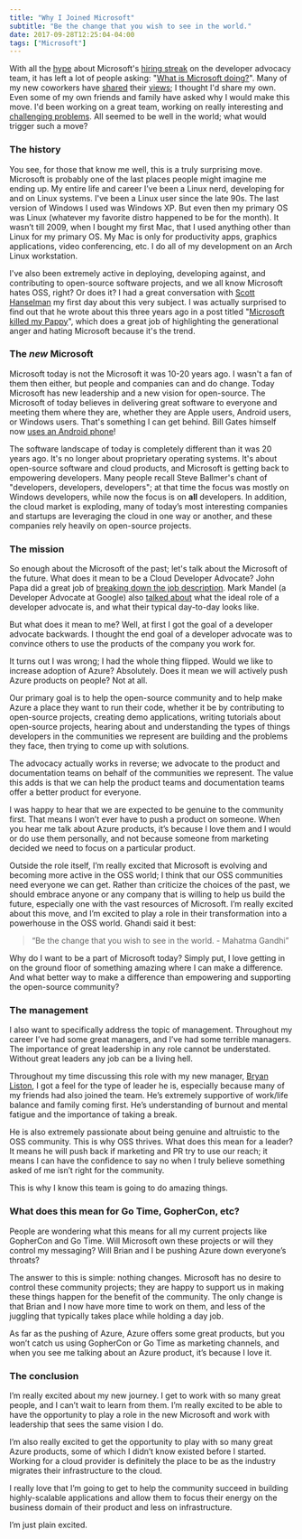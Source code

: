 ```yaml
---
title: "Why I Joined Microsoft"
subtitle: "Be the change that you wish to see in the world."
date: 2017-09-28T12:25:04-04:00
tags: ["Microsoft"]
---
```


With all the [hype](http://redmonk.com/jgovernor/2017/07/20/azure-on-a-hot-streak-of-hiring-hoovering-up-developer-advocates/) about Microsoft's [hiring streak](http://redmonk.com/jgovernor/2017/09/06/on-hiring-jessie-frazelle-microsofts-developer-advocacy-hot-streak-continues/) on the developer advocacy team, it has left a lot of people asking: "[What is Microsoft doing?](http://redmonk.com/sogrady/2017/09/28/microsoft-hiring/)". Many of my new coworkers have [shared](https://johnpapa.net/developer-advocacy-at-microsoft/) their [views](https://hackernoon.com/the-best-career-advice-ive-received-so-far-is-never-turn-down-an-interview-7586ca5b7ef8); I thought I'd share my own. Even some of my own friends and family have asked why I would make this move. I'd been working on a great team, working on really interesting and [challenging problems](https://www.youtube.com/watch?v=7g4da6-JXfE&t=244s). All seemed to be well in the world; what would trigger such a move?

### The history

You see, for those that know me well, this is a truly surprising move. Microsoft is probably one of the last places people might imagine me ending up. My entire life and career I’ve been a Linux nerd, developing for and on Linux systems. I've been a Linux user since the late 90s. The last version of Windows I used was Windows XP. But even then my primary OS was Linux (whatever my favorite distro happened to be for the month). It wasn’t till 2009, when I bought my first Mac, that I used anything other than Linux for my primary OS. My Mac is only for productivity apps, graphics applications, video conferencing, etc. I do all of my development on an Arch Linux workstation.

I've also been extremely active in deploying, developing against, and contributing to open-source software projects, and we all know Microsoft hates OSS, right? Or does it? I had a great conversation with [Scott Hanselman](https://twitter.com/shanselman) my first day about this very subject. I was actually surprised to find out that he wrote about this three years ago in a post titled "[Microsoft killed my Pappy](https://www.hanselman.com/blog/MicrosoftKilledMyPappy.aspx)", which does a great job of highlighting the generational anger and hating Microsoft because it's the trend.

### The *new* Microsoft

Microsoft today is not the Microsoft it was 10-20 years ago. I wasn't a fan of them then either, but people and companies can and do change. Today Microsoft has new leadership and a new vision for open-source. The Microsoft of today believes in delivering great software to everyone and meeting them where they are, whether they are Apple users, Android users, or Windows users. That's something I can get behind. Bill Gates himself now [uses an Android phone](http://fortune.com/2017/09/26/google-android-phone-microsoft-bill-gates/)!

The software landscape of today is completely different than it was 20 years ago. It's no longer about proprietary operating systems. It's about open-source software and cloud products, and Microsoft is getting back to empowering developers. Many people recall Steve Ballmer's chant of "developers, developers, developers"; at that time the focus was mostly on Windows developers, while now the focus is on **all** developers. In addition, the cloud market is exploding, many of today’s most interesting companies and startups are leveraging the cloud in one way or another, and these companies rely heavily on open-source projects.

### The mission
So enough about the Microsoft of the past; let's talk about the Microsoft of the future. What does it mean to be a Cloud Developer Advocate? John Papa did a great job of [breaking down the job description](https://johnpapa.net/developer-advocacy-at-microsoft/). Mark Mandel (a Developer Advocate at Google) also [talked about](http://www.compoundtheory.com/one-year-as-a-developer-advocate/) what the ideal role of a developer advocate is, and what their typical day-to-day looks like.

But what does it mean to me? Well, at first I got the goal of a developer advocate backwards. I thought the end goal of a developer advocate was to convince others to use the products of the company you work for.

It turns out I was wrong; I had the whole thing flipped. Would we like to increase adoption of Azure? Absolutely. Does it mean we will actively push Azure products on people? Not at all.

Our primary goal is to help the open-source community and to help make Azure a place they want to run their code, whether it be by contributing to open-source projects, creating demo applications, writing tutorials about open-source projects, hearing about and understanding the types of things developers in the communities we represent are building and the problems they face, then trying to come up with solutions.

The advocacy actually works in reverse; we advocate to the product and documentation teams on behalf of the communities we represent. The value this adds is that we can help the product teams and documentation teams offer a better product for everyone.

I was happy to hear that we are expected to be genuine to the community first. That means I won’t ever have to push a product on someone. When you hear me talk about Azure products, it’s because I love them and I would or do use them personally, and not because someone from marketing decided we need to focus on a particular product.

Outside the role itself, I’m really excited that Microsoft is evolving and becoming more active in the OSS world; I think that our OSS communities need everyone we can get. Rather than criticize the choices of the past, we should embrace anyone or any company that is willing to help us build the future, especially one with the vast resources of Microsoft. I’m really excited about this move, and I’m excited to play a role in their transformation into a powerhouse in the OSS world. Ghandi said it best:

> “Be the change that you wish to see in the world. - Mahatma Gandhi”

Why do I want to be a part of Microsoft today? Simply put, I love getting in on the ground floor of something amazing where I can make a difference. And what better way to make a difference than empowering and supporting the open-source community?

### The management

I also want to specifically address the topic of management. Throughout my career I’ve had some great managers, and I’ve had some terrible managers. The importance of great leadership in any role cannot be understated. Without great leaders any job can be a living hell.

Throughout my time discussing this role with my new manager, [Bryan Liston](https://twitter.com/listonb), I got a feel for the type of leader he is, especially because many of my friends had also joined the team. He’s extremely supportive of work/life balance and family coming first. He’s understanding of burnout and mental fatigue and the importance of taking a break.

He is also extremely passionate about being genuine and altruistic to the OSS community. This is why OSS thrives. What does this mean for a leader? It means he will push back if marketing and PR try to use our reach; it means I can have the confidence to say no when I truly believe something asked of me isn’t right for the community.

This is why I know this team is going to do amazing things.

### What does this mean for Go Time, GopherCon, etc?

People are wondering what this means for all my current projects like GopherCon and Go Time. Will Microsoft own these projects or will they control my messaging? Will Brian and I be pushing Azure down everyone’s throats?

The answer to this is simple: nothing changes. Microsoft has no desire to control these community projects; they are happy to support us in making these things happen for the benefit of the community. The only change is that Brian and I now have more time to work on them, and less of the juggling that typically takes place while holding a day job.

As far as the pushing of Azure, Azure offers some great products, but you won’t catch us using GopherCon or Go Time as marketing channels, and when you see me talking about an Azure product, it’s because I love it.


### The conclusion

I’m really excited about my new journey. I get to work with so many great people, and I can’t wait to learn from them. I’m really excited to be able to have the opportunity to play a role in the new Microsoft and work with leadership that sees the same vision I do.

I’m also really excited to get the opportunity to play with so many great Azure products, some of which I didn’t know existed before I started. Working for a cloud provider is definitely the place to be as the industry migrates their infrastructure to the cloud.

I really love that I’m going to get to help the community succeed in building highly-scalable applications and allow them to focus their energy on the business domain of their product and less on infrastructure.

I’m just plain excited.


